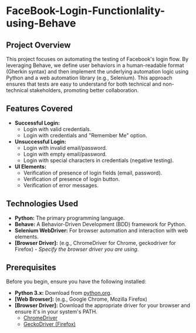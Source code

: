 # FaceBook-Login-Functionlality-using-Behave
## Project Overview

This project focuses on automating the testing of Facebook's login flow. By leveraging Behave, we define user behaviors in a human-readable format (Gherkin syntax) and then implement the underlying automation logic using Python and a web automation library (e.g., Selenium). This approach ensures that tests are easy to understand for both technical and non-technical stakeholders, promoting better collaboration.

## Features Covered

* **Successful Login:**
    * Login with valid credentials.
    * Login with credentials and "Remember Me" option.
* **Unsuccessful Login:**
    * Login with invalid email/password.
    * Login with empty email/password.
    * Login with special characters in credentials (negative testing).
* **UI Elements:**
    * Verification of presence of login fields (email, password).
    * Verification of presence of login button.
    * Verification of error messages.

## Technologies Used

* **Python:** The primary programming language.
* **Behave:** A Behavior-Driven Development (BDD) framework for Python.
* **Selenium WebDriver:** For browser automation and interaction with web elements.
* **[Browser Driver]:** (e.g., ChromeDriver for Chrome, geckodriver for Firefox) - *Specify the browser driver you are using.*

## Prerequisites

Before you begin, ensure you have the following installed:

* **Python 3.x:** Download from [python.org](https://www.python.org/downloads/).
* **[Web Browser]:** (e.g., Google Chrome, Mozilla Firefox)
* **[Browser Driver]:** Download the appropriate driver for your browser and ensure it's in your system's PATH.
    * [ChromeDriver](https://sites.google.com/chromium.org/driver/)
    * [GeckoDriver (Firefox)](https://github.com/mozilla/geckodriver/releases)
